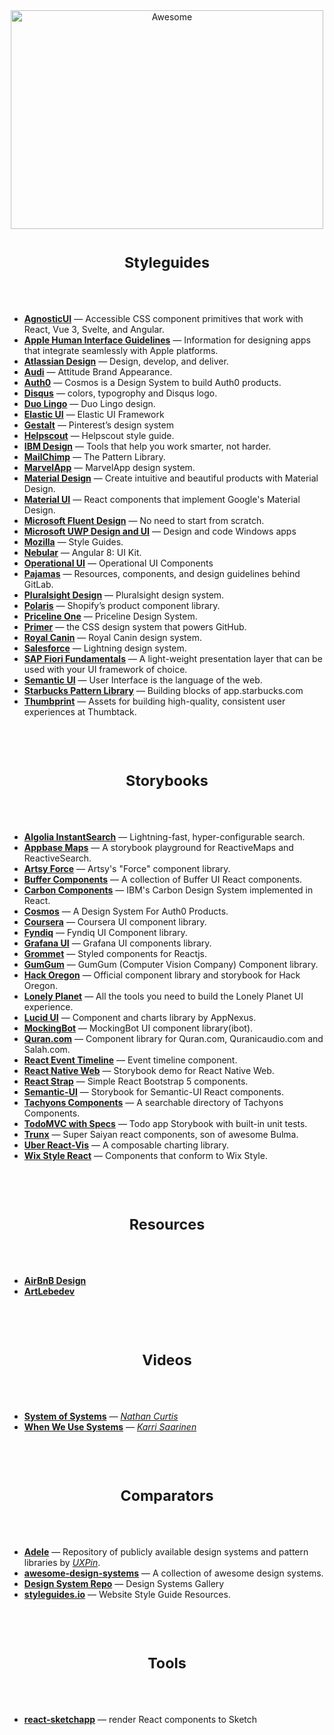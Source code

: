<div align="center">
<img width="500" height="350" src="https://raw.githubusercontent.com/sindresorhus/awesome/0c8952c98f9ac61b23148f9cb64abbcb34be7b16/media/logo.svg" alt="Awesome">
</div>


<h1 align="center"><sub>Styleguides</sub></h1>

<br />
<br />

- [__AgnosticUI__](https://www.agnosticui.com/) &mdash; Accessible CSS component primitives that work with React, Vue 3, Svelte, and Angular.
- [__Apple Human Interface Guidelines__](https://developer.apple.com/design/human-interface-guidelines/) &mdash; Information for designing apps that integrate seamlessly with Apple platforms.
- [__Atlassian Design__](https://atlassian.design/) &mdash; Design, develop, and deliver.
- [__Audi__](https://www.audi.com/ci/en/intro/brand-appearance.html) &mdash; Attitude Brand Appearance.
- [__Auth0__](https://auth0-cosmos.now.sh/) &mdash; Cosmos is a Design System to build Auth0 products.
- [__Disqus__](https://disqus.com/pages/style-guide/) &mdash; colors, typogrophy and Disqus logo.
- [__Duo Lingo__](https://www.duolingo.com/design/) &mdash; Duo Lingo design.
- [__Elastic UI__](https://elastic.github.io/eui/#/) &mdash; Elastic UI Framework
- [__Gestalt__](https://gestalt.pinterest.systems/home) &mdash; Pinterest’s design system
- [__Helpscout__](https://style.helpscout.com/) &mdash; Helpscout style guide.
- [__IBM Design__](https://www.ibm.com/design/language/resources/) &mdash; Tools that help you work smarter, not harder.
- [__MailChimp__](http://ux.mailchimp.com/patterns) &mdash; The Pattern Library.
- [__MarvelApp__](https://marvelapp.com/styleguide/overview/introduction) &mdash; MarvelApp design system.
- [__Material Design__](https://material.io/design) &mdash; Create intuitive and beautiful products with Material Design.
- [__Material UI__](https://material-ui.com/) &mdash; React components that implement Google's Material Design.
- [__Microsoft Fluent Design__](https://www.microsoft.com/design/fluent/) &mdash; No need to start from scratch.
- [__Microsoft UWP Design and UI__](https://docs.microsoft.com/en-us/windows/uwp/design/) &mdash; Design and code Windows apps
- [__Mozilla__](https://www.mozilla.org/en-US/styleguide/) &mdash; Style Guides.
- [__Nebular__](https://akveo.github.io/nebular/) &mdash; Angular 8: UI Kit.
- [__Operational UI__](https://operational-ui.netlify.com/) &mdash; Operational UI Components
- [__Pajamas__](https://design.gitlab.com/) &mdash; Resources, components, and design guidelines behind GitLab.
- [__Pluralsight Design__](https://design-system.pluralsight.com/) &mdash; Pluralsight design system.
- [__Polaris__](https://polaris.shopify.com/) &mdash; Shopify’s product component library.
- [__Priceline One__](https://pricelinelabs.github.io/) &mdash; Priceline Design System.
- [__Primer__](https://primer.style/) &mdash; the CSS design system that powers GitHub.
- [__Royal Canin__](http://developer.royalcanin.com/) &mdash; Royal Canin design system.
- [__Salesforce__](http://sfdc-styleguide.herokuapp.com/) &mdash; Lightning design system.
- [__SAP Fiori Fundamentals__](https://sap.github.io/fundamental/) &mdash; A light-weight presentation layer that can be used with your UI framework of choice.
- [__Semantic UI__](https://semantic-ui.com/) &mdash; User Interface is the language of the web.
- [__Starbucks Pattern Library__](https://www.starbucks.com/developer/pattern-library/) &mdash; Building blocks of app.starbucks.com
- [__Thumbprint__](https://thumbprint.design/) &mdash; Assets for building high-quality, consistent user experiences at Thumbtack.

<br />
<br />


<h1 align="center"><sub>Storybooks</sub></h1>

<br />
<br />

- [__Algolia InstantSearch__](https://community.algolia.com/react-instantsearch/storybook/) &mdash; Lightning-fast, hyper-configurable search.
- [__Appbase Maps__](https://opensource.appbase.io/playground/) &mdash; A storybook playground for ReactiveMaps and ReactiveSearch.
- [__Artsy Force__](https://artsy.github.io/reaction/) &mdash; Artsy's "Force" component library.
- [__Buffer Components__](https://bufferapp.github.io/buffer-components/) &mdash; A collection of Buffer UI React components.
- [__Carbon Components__](http://react.carbondesignsystem.com) &mdash; IBM's Carbon Design System implemented in React.
- [__Cosmos__](https://auth0-cosmos.now.sh/sandbox/) &mdash; A Design System For Auth0 Products.
- [__Coursera__](https://building.coursera.org/coursera-ui/) &mdash; Coursera UI component library.
- [__Fyndiq__](https://fyndiq.github.io/fyndiq-ui/) &mdash; Fyndiq UI Component library.
- [__Grafana UI__](https://github.com/grafana/grafana/tree/master/packages/grafana-ui) &mdash; Grafana UI components library.
- [__Grommet__](https://storybook.grommet.io/) &mdash; Styled components for Reactjs.
- [__GumGum__](https://storybook.gumgum.com) &mdash; GumGum (Computer Vision Company) Component library.
- [__Hack Oregon__](https://hackoregon.github.io/component-library/) &mdash; Official component library and storybook for Hack Oregon.
- [__Lonely Planet__](https://lonelyplanet.github.io/backpack-ui/) &mdash; All the tools you need to build the Lonely Planet UI experience.
- [__Lucid UI__](https://appnexus.github.io/lucid/) &mdash; Component and charts library by AppNexus.
- [__MockingBot__](https://ibot.guide) &mdash; MockingBot UI component library(ibot).
- [__Quran.com__](https://quran.github.io/common-components/) &mdash; Component library for Quran.com, Quranicaudio.com and Salah.com.
- [__React Event Timeline__](https://rcdexta.github.io/react-event-timeline/) &mdash; Event timeline component.
- [__React Native Web__](https://necolas.github.io/react-native-web/storybook/) &mdash; Storybook demo for React Native Web.
- [__React Strap__](https://reactstrap.github.io/) &mdash; Simple React Bootstrap 5 components.
- [__Semantic-UI__](https://white-rabbit-japan.github.io/Semantic-UI-React-Storybook/) &mdash; Storybook for Semantic-UI React components.
- [__Tachyons Components__](https://www.tachyonstemplates.com/components/) &mdash; A searchable directory of Tachyons Components.
- [__TodoMVC with Specs__](https://thorjarhun.github.io/react-storybook-todolist/) &mdash; Todo app Storybook with built-in unit tests.
- [__Trunx__](https://g14n.info/trunx) &mdash; Super Saiyan react components, son of awesome Bulma.
- [__Uber React-Vis__](https://uber.github.io/react-vis/website/dist/storybook/index.html) &mdash; A composable charting library.
- [__Wix Style React__](https://github.com/wix/wix-style-react) &mdash; Components that conform to Wix Style.


<br />
<br />


<h1 align="center"><sub>Resources</sub></h1>

<br />
<br />


- [__AirBnB Design__](https://airbnb.design)
- [__ArtLebedev__](https://www.artlebedev.com/)


<br />
<br />


<h1 align="center"><sub>Videos</sub></h1>

<br />
<br />


- [__System of Systems__](https://vimeo.com/262959101) &mdash; [*Nathan Curtis*](https://twitter.com/nathanacurtis)
- [__When We Use Systems__](https://vimeo.com/262959714) &mdash; [*Karri Saarinen*](https://twitter.com/karrisaarinen?lang=en)


<br />
<br />


<h1 align="center"><sub>Comparators</sub></h1>

<br />
<br />


- [__Adele__](https://adele.uxpin.com/) &mdash; Repository of publicly available design systems and pattern libraries by [*UXPin*](https://www.uxpin.com/).
- [__awesome-design-systems__](https://github.com/alexpate/awesome-design-systems) &mdash; A collection of awesome design systems.
- [__Design System Repo__](https://designsystemsrepo.com/design-systems/) &mdash; Design Systems Gallery
- [__styleguides.io__](http://styleguides.io/) &mdash; Website Style Guide Resources.


<br />
<br />


<h1 align="center"><sub>Tools</sub></h1>

<br />
<br />


- [__react-sketchapp__](https://github.com/airbnb/react-sketchapp) &mdash; render React components to Sketch
